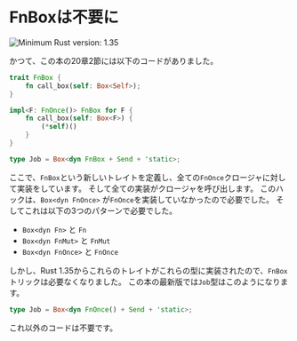 <!--
# No more FnBox
-->
# FnBoxは不要に

![Minimum Rust version: 1.35](https://img.shields.io/badge/Minimum%20Rust%20Version-1.35-brightgreen.svg)

<!--
The book used to have this code in Chapter 20, section 2:
-->
かつて、この本の20章2節には以下のコードがありました。

```rust
trait FnBox {
    fn call_box(self: Box<Self>);
}

impl<F: FnOnce()> FnBox for F {
    fn call_box(self: Box<F>) {
        (*self)()
    }
}

type Job = Box<dyn FnBox + Send + 'static>;
```

<!--
Here, we define a new trait called `FnBox`, and then implement it for all
`FnOnce` closures. All the implementation does is call the closure. These
sorts of hacks were needed because a `Box<dyn FnOnce>` didn't implement
`FnOnce`. This was true for all three posibilities:
-->
ここで、`FnBox`という新しいトレイトを定義し、全ての`FnOnce`クロージャに対して実装をしています。
そして全ての実装がクロージャを呼び出します。
このハックは、`Box<dyn FnOnce>` が`FnOnce`を実装していなかったので必要でした。
そしてこれは以下の3つのパターンで必要でした。

<!--
* `Box<dyn Fn>` and `Fn`
* `Box<dyn FnMut>` and `FnMut`
* `Box<dyn FnOnce>` and `FnOnce`
-->
* `Box<dyn Fn>` と `Fn`
* `Box<dyn FnMut>` と `FnMut`
* `Box<dyn FnOnce>` と `FnOnce`

<!--
However, as of Rust 1.35, these traits are implemented for these types,
and so the `FnBox` trick is no longer required. In the latest version of
the book, the `Job` type looks like this:
-->
しかし、Rust 1.35からこれらのトレイトがこれらの型に実装されたので、`FnBox`トリックは必要なくなりました。
この本の最新版では`Job`型はこのようになります。

```rust
type Job = Box<dyn FnOnce() + Send + 'static>;
```

<!--
No need for all that other code.
-->
これ以外のコードは不要です。
